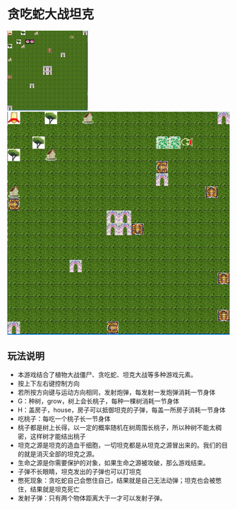 # 贪吃蛇大战坦克
![图片未显示](one.JPG)
![图片未显示](two.JPG)

## 玩法说明
* 本游戏结合了植物大战僵尸、贪吃蛇、坦克大战等多种游戏元素。  
* 按上下左右键控制方向
* 若所按方向键与运动方向相同，发射炮弹，每发射一发炮弹消耗一节身体
* G：种树，grow，树上会长桃子，每种一棵树消耗一节身体
* H：盖房子，house，房子可以抵御坦克的子弹，每盖一所房子消耗一节身体
* 吃桃子：每吃一个桃子长一节身体
* 桃子都是树上长得，以一定的概率随机在树周围长桃子，所以种树不能太稠密，这样树才能结出桃子
* 坦克之源是坦克的造血干细胞，一切坦克都是从坦克之源冒出来的。我们的目的就是消灭全部的坦克之源。
* 生命之源是你需要保护的对象，如果生命之源被攻破，那么游戏结束。
* 子弹不长眼睛，坦克发出的子弹也可以打坦克
* 憋死现象：贪吃蛇自己会憋住自己，结果就是自己无法动弹；坦克也会被憋住，结果就是坦克死亡
* 发射子弹：只有两个物体距离大于一才可以发射子弹。
